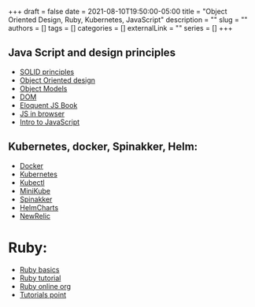 +++ 
draft = false
date = 2021-08-10T19:50:00-05:00
title = "Object Oriented Design, Ruby, Kubernetes, JavaScript"
description = ""
slug = ""
authors = []
tags = []
categories = []
externalLink = ""
series = []
+++

## Java Script and design principles 
* [SOLID principles](https://ecs.syr.edu/faculty/fawcett/handouts/webpages/BlogPrinciples.htm)
* [Object Oriented design](https://ecs.syr.edu/faculty/fawcett/handouts/webpages/BlogOOD.htm)
* [Object Models](https://ecs.syr.edu/faculty/fawcett/handouts/webpages/BlogObjectModels.htm)
* [DOM](https://developer.mozilla.org/en-US/docs/Web/API/Document_Object_Model/Introduction)
* [Eloquent JS Book](https://eloquentjavascript.net/)
* [JS in browser](https://ecs.syr.edu/faculty/fawcett/handouts/CSE775/Presentations/JavaScriptDemos/JavaScriptInBrowser.pdf)
* [Intro to JavaScript](https://developer.mozilla.org/en-US/docs/Web/JavaScript/A_re-introduction_to_JavaScript)

## Kubernetes, docker, Spinakker, Helm: 
 
* [Docker](https://docs.docker.com/get-started/)
* [Kubernetes](https://kubernetes.io/docs/home/)
* [Kubectl](https://kubernetes.io/docs/reference/kubectl/overview/)
* [MiniKube](https://v1-18.docs.kubernetes.io/docs/tasks/tools/install-minikube/)
* [Spinakker](https://spinnaker.io/docs/guides/tutorials/videos/)
* [HelmCharts](https://helm.sh/)
* [NewRelic](https://learn.newrelic.com/get-started-with-apm)

# Ruby:
* [Ruby basics](https://www.youtube.com/watch?v=Dji9ALCgfpM)
* [Ruby tutorial](https://www.javatpoint.com/ruby-tutorial)
* [Ruby online org](https://www.learnrubyonline.org/en/Welcome)
* [Tutorials point](https://www.tutorialspoint.com/ruby/index.htm)
